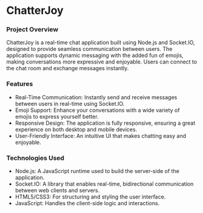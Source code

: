 # ChatterJoy
### Project Overview
ChatterJoy is a real-time chat application built using Node.js and Socket.IO, designed to provide seamless communication between users. The application supports dynamic messaging with the added fun of emojis, making conversations more expressive and enjoyable. Users can connect to the chat room and exchange messages instantly.

### Features
* Real-Time Communication: Instantly send and receive messages between users in real-time using Socket.IO.
* Emoji Support: Enhance your conversations with a wide variety of emojis to express yourself better.
* Responsive Design: The application is fully responsive, ensuring a great experience on both desktop and mobile devices.
* User-Friendly Interface: An intuitive UI that makes chatting easy and enjoyable.

### Technologies Used
* Node.js: A JavaScript runtime used to build the server-side of the application.
* Socket.IO: A library that enables real-time, bidirectional communication between web clients and servers.
* HTML5/CSS3: For structuring and styling the user interface.
* JavaScript: Handles the client-side logic and interactions.
